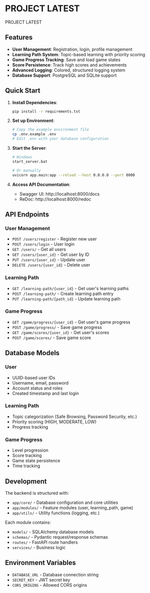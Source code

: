 # PROJECT LATEST

PROJECT LATEST

## Features

- **User Management**: Registration, login, profile management
- **Learning Path System**: Topic-based learning with priority scoring
- **Game Progress Tracking**: Save and load game states
- **Score Persistence**: Track high scores and achievements
- **Advanced Logging**: Colored, structured logging system
- **Database Support**: PostgreSQL and SQLite support

## Quick Start

1. **Install Dependencies**:
   ```bash
   pip install -r requirements.txt
   ```

2. **Set up Environment**:
   ```bash
   # Copy the example environment file
   cp .env.example .env
   # Edit .env with your database configuration
   ```

3. **Start the Server**:
   ```bash
   # Windows
   start_server.bat
   
   # Or manually
   uvicorn app.main:app --reload --host 0.0.0.0 --port 8000
   ```

4. **Access API Documentation**:
   - Swagger UI: http://localhost:8000/docs
   - ReDoc: http://localhost:8000/redoc

## API Endpoints

### User Management
- `POST /users/register` - Register new user
- `POST /users/login` - User login
- `GET /users/` - Get all users
- `GET /users/{user_id}` - Get user by ID
- `PUT /users/{user_id}` - Update user
- `DELETE /users/{user_id}` - Delete user

### Learning Path
- `GET /learning-path/{user_id}` - Get user's learning paths
- `POST /learning-path/` - Create learning path entry
- `PUT /learning-path/{path_id}` - Update learning path

### Game Progress
- `GET /game/progress/{user_id}` - Get user's game progress
- `POST /game/progress/` - Save game progress
- `GET /game/scores/{user_id}` - Get user's scores
- `POST /game/scores/` - Save game score

## Database Models

### User
- UUID-based user IDs
- Username, email, password
- Account status and roles
- Created timestamp and last login

### Learning Path
- Topic categorization (Safe Browsing, Password Security, etc.)
- Priority scoring (HIGH, MODERATE, LOW)
- Progress tracking

### Game Progress
- Level progression
- Score tracking
- Game state persistence
- Time tracking

## Development

The backend is structured with:
- `app/core/` - Database configuration and core utilities
- `app/modules/` - Feature modules (user, learning_path, game)
- `app/utils/` - Utility functions (logging, etc.)

Each module contains:
- `models/` - SQLAlchemy database models
- `schemas/` - Pydantic request/response schemas
- `routes/` - FastAPI route handlers
- `services/` - Business logic

## Environment Variables

- `DATABASE_URL` - Database connection string
- `SECRET_KEY` - JWT secret key
- `CORS_ORIGINS` - Allowed CORS origins
